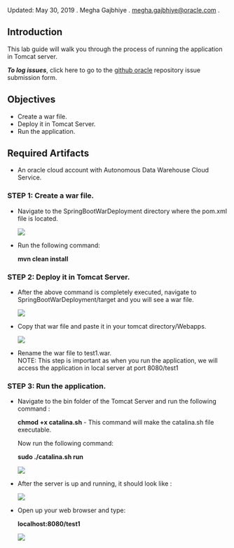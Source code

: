 Updated: May 30, 2019 . 
Megha Gajbhiye . 
megha.gajbhiye@oracle.com . 


## Introduction

This lab guide will walk you through the process of running the application in Tomcat server.

**_To log issues_**, click here to go to the [github oracle](https://github.com/oracle/learning-library/issues/new) repository issue submission form.

## Objectives

- Create a war file.
- Deploy it in Tomcat Server.
- Run the application.

## Required Artifacts

- An oracle cloud account with Autonomous Data Warehouse Cloud Service.

### **STEP 1**: Create a war file.  
    
- Navigate to the SpringBootWarDeployment directory where the pom.xml file is located.

    ![](images/SpringbootWebApp/apploc.png)

- Run the following command:

    **mvn clean install**

### **STEP 2**: Deploy it in Tomcat Server. 
 
- After the above command is completely executed, navigate to SpringBootWarDeployment/target and you will see a war file.
    
    ![](images/SpringbootWebApp/target.png)

- Copy that war file and paste it in your tomcat directory/Webapps.

    ![](images/SpringbootWebApp/webapp.png)

- Rename the war file to test1.war.  
  NOTE: This step is important as when you run the application, we will access the application in local server at port 8080/test1


### **STEP 3**: Run the application.

- Navigate to the bin folder of the Tomcat Server and run the following command :

    **chmod +x catalina.sh** - This command will make the catalina.sh file executable.

    Now run the following command: 
    
    **sudo ./catalina.sh run**

    ![](images/SpringbootWebApp/bin.png)
    

- After the server is up and running, it should look like :

    ![](images/SpringbootWebApp/serverup.png)
    
- Open up your web browser and type:

    **localhost:8080/test1**

    ![](images/SpringbootWebApp/connected.png)
